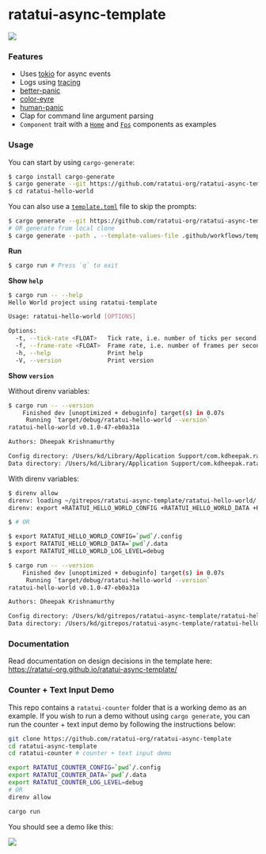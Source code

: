 # ratatui-async-template

![](https://user-images.githubusercontent.com/1813121/277112522-170883f8-c2b9-49e7-b9d2-879ccc63977f.gif)

### Features

- Uses [tokio](https://tokio.rs/) for async events
- Logs using [tracing](https://github.com/tokio-rs/tracing)
- [better-panic](https://github.com/mitsuhiko/better-panic)
- [color-eyre](https://github.com/eyre/color-eyre)
- [human-panic](https://github.com/rust-cli/human-panic)
- Clap for command line argument parsing
- `Component` trait with a
  [`Home`](https://github.com/ratatui-org/ratatui-async-template/blob/main/template/src/components/home.rs)
  and
  [`Fps`](https://github.com/ratatui-org/ratatui-async-template/blob/main/template/src/components/fps.rs)
  components as examples

### Usage

You can start by using `cargo-generate`:

```bash
$ cargo install cargo-generate
$ cargo generate --git https://github.com/ratatui-org/ratatui-async-template --name ratatui-hello-world
$ cd ratatui-hello-world
```

You can also use a
[`template.toml`](https://github.com/ratatui-org/ratatui-async-template/blob/main/.github/workflows/template.toml)
file to skip the prompts:

```bash
$ cargo generate --git https://github.com/ratatui-org/ratatui-async-template --template-values-file .github/workflows/template.toml --name ratatui-hello-world
# OR generate from local clone
$ cargo generate --path . --template-values-file .github/workflows/template.toml --name ratatui-hello-world
```

**Run**

```bash
$ cargo run # Press `q` to exit
```

**Show `help`**

```bash
$ cargo run -- --help
Hello World project using ratatui-template

Usage: ratatui-hello-world [OPTIONS]

Options:
  -t, --tick-rate <FLOAT>   Tick rate, i.e. number of ticks per second [default: 1]
  -f, --frame-rate <FLOAT>  Frame rate, i.e. number of frames per second [default: 60]
  -h, --help                Print help
  -V, --version             Print version
```

**Show `version`**

Without direnv variables:

```bash
$ cargo run -- --version
    Finished dev [unoptimized + debuginfo] target(s) in 0.07s
     Running `target/debug/ratatui-hello-world --version`
ratatui-hello-world v0.1.0-47-eb0a31a

Authors: Dheepak Krishnamurthy

Config directory: /Users/kd/Library/Application Support/com.kdheepak.ratatui-hello-world
Data directory: /Users/kd/Library/Application Support/com.kdheepak.ratatui-hello-world
```

With direnv variables:

```bash
$ direnv allow
direnv: loading ~/gitrepos/ratatui-async-template/ratatui-hello-world/.envrc
direnv: export +RATATUI_HELLO_WORLD_CONFIG +RATATUI_HELLO_WORLD_DATA +RATATUI_HELLO_WORLD_LOG_LEVEL

$ # OR

$ export RATATUI_HELLO_WORLD_CONFIG=`pwd`/.config
$ export RATATUI_HELLO_WORLD_DATA=`pwd`/.data
$ export RATATUI_HELLO_WORLD_LOG_LEVEL=debug

$ cargo run -- --version
    Finished dev [unoptimized + debuginfo] target(s) in 0.07s
     Running `target/debug/ratatui-hello-world --version`
ratatui-hello-world v0.1.0-47-eb0a31a

Authors: Dheepak Krishnamurthy

Config directory: /Users/kd/gitrepos/ratatui-async-template/ratatui-hello-world/.config
Data directory: /Users/kd/gitrepos/ratatui-async-template/ratatui-hello-world/.data
```

### Documentation

Read documentation on design decisions in the template here:
<https://ratatui-org.github.io/ratatui-async-template/>

### Counter + Text Input Demo

This repo contains a `ratatui-counter` folder that is a working demo as an example. If you wish to
run a demo without using `cargo generate`, you can run the counter + text input demo by following
the instructions below:

```bash
git clone https://github.com/ratatui-org/ratatui-async-template
cd ratatui-async-template
cd ratatui-counter # counter + text input demo

export RATATUI_COUNTER_CONFIG=`pwd`/.config
export RATATUI_COUNTER_DATA=`pwd`/.data
export RATATUI_COUNTER_LOG_LEVEL=debug
# OR
direnv allow

cargo run
```

You should see a demo like this:

![](https://github.com/ratatui-org/ratatui-async-template/assets/1813121/057a0fe9-9f6d-4f8c-963c-ca2725721bdd)
